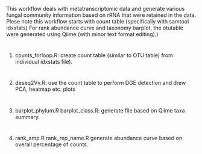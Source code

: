 This workflow deals with metatranscriptomic data and generate various fungal community information based on rRNA that were retained in the data.
Plese note this workflow starts with count table (specifically with samtool idxstats)
For rank abundance curve and taxonomy barplot, the otutable were generated using Qiime (with minor text format editing).)

#
1) counts_forloop.R: create count table (similar to OTU table) from individual idxstats file).

#
2) deseq2Vv.R: use the count table to perform DGE detection and drew PCA, heatmap etc. plots
#
3) barplot_phylum.R
   barplot_class.R:
   generate file based on Qiime taxa summary.
#
4) rank_amp.R
   rank_rep_name.R
   generate abundance curve based on overall percentage of counts.
    
